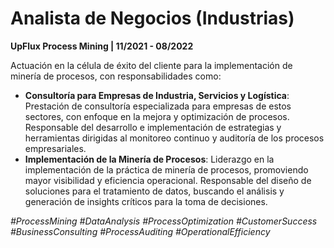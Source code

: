 # Analista de Negocios (Industrias)

**UpFlux Process Mining | 11/2021 - 08/2022**

Actuación en la célula de éxito del cliente para la implementación de minería de procesos, con responsabilidades como:
- **Consultoría para Empresas de Industria, Servicios y Logística**: Prestación de consultoría especializada para empresas de estos sectores, con enfoque en la mejora y optimización de procesos. Responsable del desarrollo e implementación de estrategias y herramientas dirigidas al monitoreo continuo y auditoría de los procesos empresariales.
- **Implementación de la Minería de Procesos**: Liderazgo en la implementación de la práctica de minería de procesos, promoviendo mayor visibilidad y eficiencia operacional. Responsable del diseño de soluciones para el tratamiento de datos, buscando el análisis y generación de insights críticos para la toma de decisiones.

*#ProcessMining #DataAnalysis #ProcessOptimization #CustomerSuccess #BusinessConsulting #ProcessAuditing #OperationalEfficiency*
